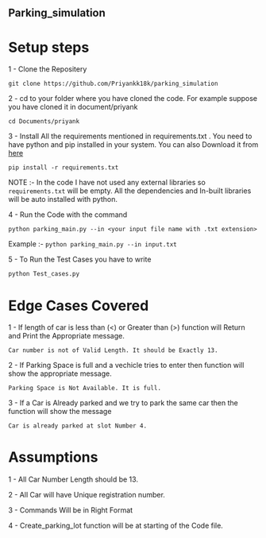 ## Parking_simulation

# Setup steps

1 - Clone the Repositery 
```
git clone https://github.com/Priyankk18k/parking_simulation
```
2 - cd to your folder where you have cloned the code. For example suppose you have cloned it in document/priyank
```
cd Documents/priyank
```
3 - Install All the requirements mentioned in requirements.txt . You need to have python and pip installed in your system. You can also Download it from [here](https://www.python.org/downloads/)
```
pip install -r requirements.txt
```
NOTE :- In the code I have not used any external libraries so ```requirements.txt``` will be empty.  All the dependencies and In-built libraries will be auto installed with python.

4 - Run the Code with the command
``` 
python parking_main.py --in <your input file name with .txt extension>
```

Example :- ```python parking_main.py --in input.txt```


5 - To Run the Test Cases you have to write
```
python Test_cases.py
```


# Edge Cases Covered
1 - If length of car is less than (<) or Greater than (>) function will Return and Print the Appropriate message. 
```
Car number is not of Valid Length. It should be Exactly 13.
```

2 - If Parking Space is full and a vechicle tries to enter then function will show the appropriate message. 
```
Parking Space is Not Available. It is full.
```

3 - If a Car is Already parked and we try to park the same car then the function will show the message 
```
Car is already parked at slot Number 4.
```

# Assumptions
1 - All Car Number Length should be 13.

2 - All Car will have Unique registration number.

3 - Commands Will be in Right Format

4 - Create_parking_lot function will be at starting of the Code file.
